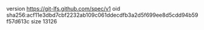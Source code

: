 version https://git-lfs.github.com/spec/v1
oid sha256:acf11e3dbd7cbf2232ab109c061ddecdfb3a2d5f699ee8d5cdd94b59f57d613c
size 13126
